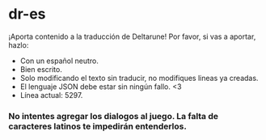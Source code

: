 # dr-es
¡Aporta contenido a la traducción de Deltarune! Por favor, si vas a aportar, hazlo: 
* Con un español neutro.
* Bien escrito.
* Solo modificando el texto sin traducir, no modifiques lineas ya creadas.
* El lenguaje JSON debe estar sin ningún fallo. <3
* Línea actual: 5297.

### No intentes agregar los dialogos al juego. La falta de caracteres latinos te impedirán entenderlos.
